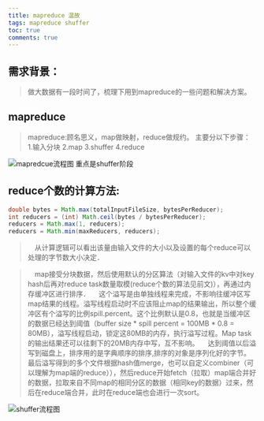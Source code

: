 ```yaml
---
title: mapreduce 温故
tags: mapreduce shuffer
toc: true
comments: true
---
```


## 需求背景：
>做大数据有一段时间了，梳理下用到mapreduce的一些问题和解决方案。

## mapreduce
>mapreduce:顾名思义，map做映射，reduce做规约。
>主要分以下步骤：
1.输入分块
2.map
3.shuffer
4.reduce

![mapredcue流程图](/ITWO/assets/mapreduce01.jpg)
重点是shuffer阶段


## reduce个数的计算方法:

``` java
double bytes = Math.max(totalInputFileSize, bytesPerReducer);
int reducers = (int) Math.ceil(bytes / bytesPerReducer);
reducers = Math.max(1, reducers);
reducers = Math.min(maxReducers, reducers);
```
>　从计算逻辑可以看出该量由输入文件的大小以及设置的每个reduce可以处理的字节数大小决定．

>　map接受分块数据，然后使用默认的分区算法（对输入文件的kv中对key hash后再对reduce task数量取模(reduce个数的算法见前文)），再通过内存缓冲区进行排序．
>　这个溢写是由单独线程来完成，不影响往缓冲区写map结果的线程。溢写线程启动时不应该阻止map的结果输出，所以整个缓冲区有个溢写的比例spill.percent。这个比例默认是0.8，也就是当缓冲区的数据已经达到阈值（buffer size * spill percent = 100MB * 0.8 = 80MB），溢写线程启动，锁定这80MB的内存，执行溢写过程。Map task的输出结果还可以往剩下的20MB内存中写，互不影响。
> 　达到阈值以后溢写到磁盘上，排序用的是字典顺序的排序,排序的对象是序列化好的字节。最后溢写得到的多个文件根据hash值merge，也可以自定义combiner（可以理解为map端的reduce）），然后reduce开始fetch（拉取）map端合并好的数据，拉取来自不同map的相同分区的数据（相同key的数据）过来，然后在reduce端合并，此时在reduce端也会进行一次sort。

![shuffer流程图](/ITWO/assets/mapreduce02.png)

